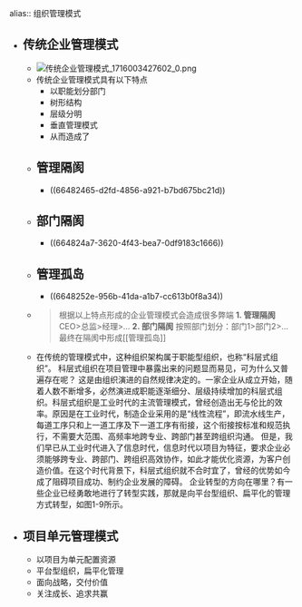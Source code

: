 alias:: 组织管理模式

- ## 传统企业管理模式
	- ![传统企业管理模式_1716003427602_0.png](../assets/传统企业管理模式_1716003427602_0_1716004606932_0.png)
	- 传统企业管理模式具有以下特点
		- 以职能划分部门
		- 树形结构
		- 层级分明
		- 垂直管理模式
		- 从而造成了
	- ## 管理隔阂
		- ((66482465-d2fd-4856-a921-b7bd675bc21d))
	- ## 部门隔阂
		- ((664824a7-3620-4f43-bea7-0df9183c1666))
	- ## 管理孤岛
		- ((6648252e-956b-41da-a1b7-cc613b0f8a34))
	- > 根据以上特点形成的企业管理模式会造成很多弊端
	    **1. 管理隔阂**
	  CEO>总监>经理>...
	    **2. 部门隔阂**
	  按照部门划分：部门1>部门2>...
	  最终在隔阂中形成[[管理孤岛]]
	- 在传统的管理模式中，这种组织架构属于职能型组织，也称“科层式组织”。
	  科层式组织在项目管理中暴露出来的问题显而易见，可为什么又普遍存在呢？
	  这是由组织演进的自然规律决定的。一家企业从成立开始，随着人数不断增多，必然演进成职能逐渐细分、层级持续增加的科层式组织。科层式组织是工业时代的主流管理模式，曾经创造出无与伦比的效率。原因是在工业时代，制造企业采用的是“线性流程”，即流水线生产，每道工序只和上一道工序及下一道工序有衔接，这个衔接按标准和规范执行，不需要大范围、高频率地跨专业、跨部门甚至跨组织沟通。
	  但是，我们早已从工业时代进入了信息时代，信息时代以项目为特征，要求企业必须能够跨专业、跨部门、跨组织高效协作，如此才能优化资源，为客户创造价值。在这个时代背景下，科层式组织就不合时宜了，曾经的优势如今成了阻碍项目成功、制约企业发展的障碍。
	  企业转型的方向在哪里？有一些企业已经勇敢地进行了转型实践，那就是向平台型组织、扁平化的管理方式转型，如图1-9所示。
- ## 项目单元管理模式
	- 以项目为单元配置资源
	- 平台型组织，扁平化管理
	- 面向战略，交付价值
	- 关注成长、追求共赢